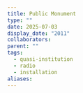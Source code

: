 ```yaml
---
title: Public Monument
type: ""
date: 2025-07-03
display_date: "2011"
collaborators: 
parent: ""
tags:
  - quasi-institution
  - radio
  - installation
aliases:
---
```

